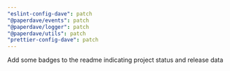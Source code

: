 ```yaml
---
"eslint-config-dave": patch
"@paperdave/events": patch
"@paperdave/logger": patch
"@paperdave/utils": patch
"prettier-config-dave": patch
---
```


Add some badges to the readme indicating project status and release data

